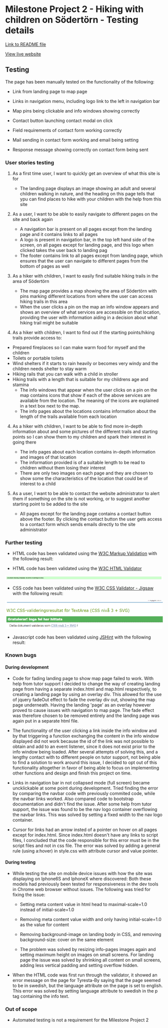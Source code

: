 # Milestone Project 2 - Hiking with children on Södertörn - Testing details

[Link to README file](README.md/)

[View live website](https://mmmangooo.github.io/Milestone-Project2/)

## Testing

The page has been manually tested on the functionality of the following:

* Link from landing page to map page

* Links in navigation menu, including logo link to the left in navigation bar

* Map pins being clickable and info windows showing correctly

* Contact button launching contact modal on click

* Field requirements of contact form working correctly

* Mail sending in contact form working and email being setting

* Response message showing correctly on contact form being sent




### User stories testing

1. As a first time user, I want to quickly get an overview of what this site is for 
    * The landing page displays an image showing an adult and several children walking in nature, and the heading on this page tells that ypu can find places to hike with your children
      with the help from this site

2. As a user, I want to be able to easily navigate to different pages on the site and back again

    * A navigation bar is present on all pages except from the landing page and it contains links to all pages 
    * A logo is present in navigation bar, in the top left hand side of the screen, on all pages except for landing page, and this logo when clicked takes the user back to landing pag
    * The footer contains link to all pages except from landing page, which ensures that the user can navigate to different pages from the bottom of pages as well

2. As a hiker with children, I want to easily find suitable hiking trails in the area of Södertörn
    * The map page provides a map showing the area of Södertörn with pins marking different locations from where the user can access hiking trails in this area
    * When the user clicks a pin on the map an info window appears and shows an overview of what services are accessible on that location, providing the user with information aiding 
      in a decision about what hiking trail might be suitable

3. As a hiker with children, I want to find out if the starting points/hiking trails provide access to:
 * Prepared fireplaces so I can make warm food for myself and the children
 * Toilets or portable toilets
 * Wind shelters if it starts to rain heavily or becomes very windy and the children needs shelter to stay warm
 * Hiking rails that you can walk with a child in stroller
 * Hiking trails with a length that is suitable for my childrens age and stamina
     * The info windows that appear when the user clicks on a pin on the map contains icons that show if each of the above services are available from the location. The meaning of
       the icons are explained in a text box next to the map.
     * The info pages about the locations contains information about the length of the trails available from each location
  

4. As a hiker with children, I want to be able to find more in-depth information about and some pictures of the different trails and starting points so I can show them to my children 
   and spark their interest in going there
     * The info pages about each location contains in-depth information and images of that location
     * The information provided is of a suitable length to be read to children without them losing their interest
     * There are only two images on each page and they are chosen to show some the characteristics of the location that could be of interest to a child

5. As a user, I want to be able to contact the website administrator to alert them if something on the site is not working, or to suggest another
   starting point to be added to the site
     * All pages except for the landing page contains a contact button above the footer. By clicking the contact button the user gets access to a contact form which sends emails
       directly to the site administrator

       


### Further testing

* HTML code has been validated using the [W3C Markup Validation](https://validator.w3.org/) with the following result:

* HTML code has been validated using the [W3C HTML Validator](https://validator.w3.org/)

![Result from HTML validator](./assets/images/html-validation.png)

* CSS code has been validated using the [W3C CSS Validator - Jigsaw](https://jigsaw.w3.org/css-validator/) with the following result:

![Result from CSS validator](./assets/images/css-validation.png)

* Javascript code has been validated using [JSHint](https://jshint.com/) with the following result:


### Known bugs

#### During development

* Code for fading landing page to show map page failed to work. With help from tutor support I decided to change the way of creating landing page from 
  having a separate index.html and map.html respectively, to creating a landing page by using an overlay div. This allowed for the use of jquery fadeOut 
  effect to fade the overlay div out, showing the map page underneath. Having the landing 'page' as an overlay however proved to cause issues with navigation 
  to map page. The fade effect was therefore chosen to be removed entirely and the landing page was again put in a separate html file.

* The functionality of the user clicking a link inside the info window and by that triggering a function exchanging the content in the info window displayed
  did not work because the id of the link was not possible to obtain and add to an event listener, since it does not exist prior to the info window 
  being loaded. After several attempts of solving this, and a lengthy contact with to different people on tutor support, not being able to find a solution
  to work around this issue, I decided to opt out of this functionality altogether in favor of being able to focus on implementing other functions and
  design and finish this project on time. 

* Links in navigation bar in not collapsed mode (full screen) became uncklickable at some point during development. Tried finding the error by comparing the navbar code with previously commited
  code, while the navbar links worked. Also compared code to bootstrap documentation and didn't find the issue. After some help from tutor support, the issue was found to be the nav logo 
  container overflowing the navbar links. This was solved by setting a fixed width to the nav logo container. 

* Cursor for links had an arrow insted of a pointer on hover on all pages except for index.html. Since index.html doesn't have any links to script files, I concluded
  that the code responsible for this error must be in the script files and not in css file. The error was solved by adding a general rule (using a:hover) in style.css with
  attribute cursor and value pointer.

#### During testing

* While testing the site on mobile device issues with how the site was displaying on Iphone6S and IphoneX where discovered: Both these models had previously been tested for responsiveness
  in the dev tools in Chrome web browser without issues. The following was tried for fixing the issue:

   * Setting meta content value in html head to maximal-scale=1.0 instead of initial-scale=1.0
   
   * Removing meta content value width and only having initial-scale=1.0 as the value for content

   * Removing background-image on landing body in CSS, and removing background-size: cover on the same element

   * The problem was solved by resizing info-pages images again and setting maximum height on images on small screens. For landing page the issue was solved by shrinking all content
     on small screens, adding less vertical padding and setting overflow hidden. 

* When the HTML code was first run through the validator, it showed an error message on the page for Tyresta-By saying that the page seemed to be in swedish, but the language attribute
  on the page is set to english. This error was solved by setting language attribute to swedish in the p tag containing the info text.


### Out of scope

* Automated testing is not a requirement for the Milestone Project 2
